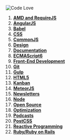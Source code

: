 ![Code Love](http://i.imgur.com/RS2KWU7.png)

1. **[AMD and RequireJS](https://github.com/KleoPetroff/dev-log/blob/master/source/amd-requirejs.md)**
2. **[AngularJS](https://github.com/KleoPetroff/dev-log/blob/master/source/angularjs.md)**
3. **[Babel](https://github.com/KleoPetroff/dev-log/blob/master/source/babel.md)**
4. **[CSS](https://github.com/KleoPetroff/dev-log/blob/master/source/css.md)**
5. **[CommonJS](https://github.com/KleoPetroff/dev-log/blob/master/source/commonjs.md)**
6. **[Design](https://github.com/KleoPetroff/dev-log/blob/master/source/design.md)**
7. **[Documentation](https://github.com/KleoPetroff/dev-log/blob/master/source/documentation.md)**
8. **[ECMAScript6](https://github.com/KleoPetroff/dev-log/blob/master/source/ecmascript6.md)**
9. **[Front-End Development](https://github.com/KleoPetroff/dev-log/blob/master/source/front-end.md)**
10. **[Git](https://github.com/KleoPetroff/dev-log/blob/master/source/git.md)**
11. **[Gulp](https://github.com/KleoPetroff/dev-log/blob/master/source/gulp.md)**
12. **[HTML5](https://github.com/KleoPetroff/dev-log/blob/master/source/html5.md)**
13. **[Kanban](https://github.com/KleoPetroff/dev-log/blob/master/source/kanban.md)**
14. **[MeteorJS](https://github.com/KleoPetroff/dev-log/blob/master/source/meteor.md)**
15. **[Newsletters](https://github.com/KleoPetroff/dev-log/blob/master/source/newsletters.md)**
16. **[Node](https://github.com/KleoPetroff/dev-log/blob/master/source/nodejs.md)**
17. **[Open Source](https://github.com/KleoPetroff/dev-log/blob/master/source/open-source.md)**
18. **[Optimization](https://github.com/KleoPetroff/dev-log/blob/master/source/optimization.md)**
19. **[Podcasts](https://github.com/KleoPetroff/dev-log/blob/master/source/podcasts.md)**
20. **[PostCSS](https://github.com/KleoPetroff/dev-log/blob/master/source/postcss.md)**
21. **[Reactive Programming](https://github.com/KleoPetroff/dev-log/blob/master/source/reactive.md)**
22. **[Ruby/Ruby on Rails](https://github.com/KleoPetroff/dev-log/blob/master/source/ruby.md)**
